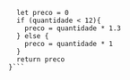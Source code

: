 ```function calculaPrecoTotal(quantidade) {
  let preco = 0
  if (quantidade < 12){
    preco = quantidade * 1.3
  } else {
    preco = quantidade * 1
  }
  return preco
}```
